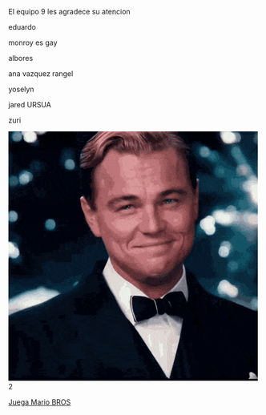 El equipo 9 les agradece su atencion

eduardo

monroy es gay

albores

 ana vazquez rangel

yoselyn

jared URSUA

zuri

<img src="di caprio.gif" alt="">2



<a href= "mario.html">Juega Mario BROS</a>










